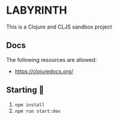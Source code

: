 # LABYRINTH

This is a Clojure and CLJS sandbox project

## Docs

The following resources are allowed:

- https://clojuredocs.org/

## Starting 🎃

1. `npm install`
2. `npm run start:dev`
